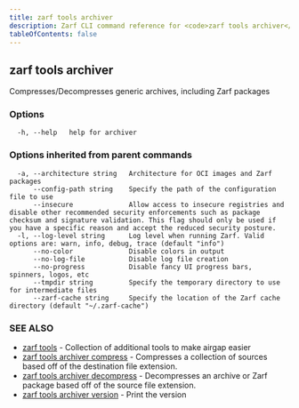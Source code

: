 ```yaml
---
title: zarf tools archiver
description: Zarf CLI command reference for <code>zarf tools archiver</code>.
tableOfContents: false
---
```


<!-- Page generated by Zarf; DO NOT EDIT -->

## zarf tools archiver

Compresses/Decompresses generic archives, including Zarf packages

### Options

```
  -h, --help   help for archiver
```

### Options inherited from parent commands

```
  -a, --architecture string   Architecture for OCI images and Zarf packages
      --config-path string    Specify the path of the configuration file to use
      --insecure              Allow access to insecure registries and disable other recommended security enforcements such as package checksum and signature validation. This flag should only be used if you have a specific reason and accept the reduced security posture.
  -l, --log-level string      Log level when running Zarf. Valid options are: warn, info, debug, trace (default "info")
      --no-color              Disable colors in output
      --no-log-file           Disable log file creation
      --no-progress           Disable fancy UI progress bars, spinners, logos, etc
      --tmpdir string         Specify the temporary directory to use for intermediate files
      --zarf-cache string     Specify the location of the Zarf cache directory (default "~/.zarf-cache")
```

### SEE ALSO

* [zarf tools](/commands/zarf_tools/)	 - Collection of additional tools to make airgap easier
* [zarf tools archiver compress](/commands/zarf_tools_archiver_compress/)	 - Compresses a collection of sources based off of the destination file extension.
* [zarf tools archiver decompress](/commands/zarf_tools_archiver_decompress/)	 - Decompresses an archive or Zarf package based off of the source file extension.
* [zarf tools archiver version](/commands/zarf_tools_archiver_version/)	 - Print the version

